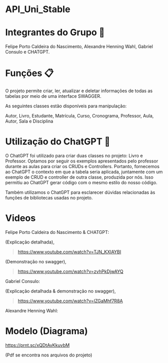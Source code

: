 # API_Uni_Stable


# Integrantes do Grupo 👥

Felipe Porto Caldeira do Nascimento, 
Alexandre Henning Wahl,
Gabriel Consulo e
CHATGPT.


# Funções 📋
O projeto permite criar, ler, atualizar e deletar informações de todas as tabelas por meio de uma interface SWAGGER.

As seguintes classes estão disponíveis para manipulação:

Autor, 
Livro,
Estudante, 
Matrícula, 
Curso, 
Cronograma, 
Professor, 
Aula,
Autor, 
Sala e
Disciplina

# Utilização do ChatGPT 🤖
O ChatGPT foi utilizado para criar duas classes no projeto: Livro e Professor. Optamos por seguir os exemplos apresentados pelo professor durante as aulas para criar os CRUDs e Controllers. Portanto, fornecemos ao ChatGPT o contexto em que a tabela seria aplicada, juntamente com um exemplo de CRUD e controller de outra classe, produzida por nós. Isso permitiu ao ChatGPT gerar código com o mesmo estilo do nosso código.

Também utilizamos o ChatGPT para esclarecer dúvidas relacionadas às funções de bibliotecas usadas no projeto.

# Videos

Felipe Porto Caldeira do Nascimento & CHATGPT:

(Explicação detalhada), 

>https://www.youtube.com/watch?v=TJN_KXlAYBI

(Demonstração no swagger), 

>https://www.youtube.com/watch?v=zvhPkDjwAYQ

Gabriel Consulo:

(Explicação detalhada & demonstração no swagger), 

>https://www.youtube.com/watch?v=lZGaMhf7R8A

Alexandre Henning Wahl:


# Modelo (Diagrama)

https://prnt.sc/xQDtAvKkuvbM

(Pdf se encontra nos arquivos do projeto)
